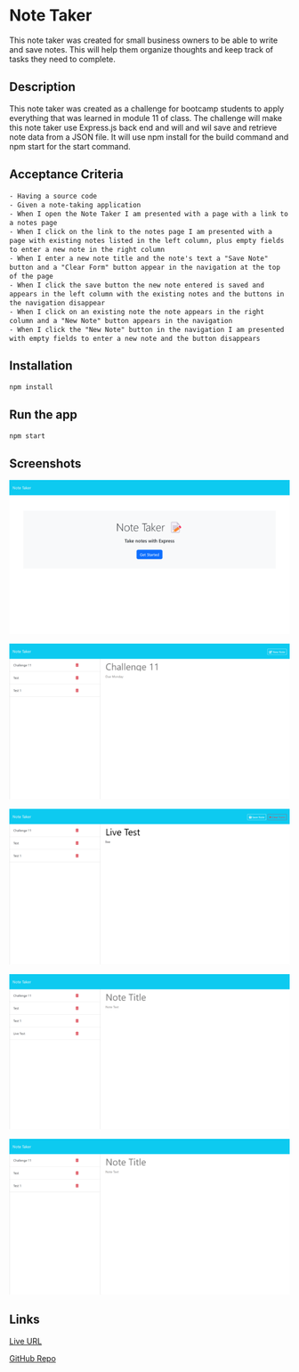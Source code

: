 # Note Taker

This note taker was created for small business owners to be able to write and save notes. This will help them organize thoughts and keep track of tasks they need to complete.

## Description

This note taker was created as a challenge for bootcamp students to apply everything that was learned in module 11 of class. The challenge will make this note taker use Express.js back end and will and wil save and retrieve note data from a JSON file. It will use npm install for the build command and npm start for the start command.

## Acceptance Criteria

    - Having a source code
    - Given a note-taking application
    - When I open the Note Taker I am presented with a page with a link to a notes page
    - When I click on the link to the notes page I am presented with a page with existing notes listed in the left column, plus empty fields to enter a new note in the right column
    - When I enter a new note title and the note's text a "Save Note" button and a "Clear Form" button appear in the navigation at the top of the page
    - When I click the save button the new note entered is saved and appears in the left column with the existing notes and the buttons in the navigation disappear
    - When I click on an existing note the note appears in the right column and a "New Note" button appears in the navigation 
    - When I click the "New Note" button in the navigation I am presented with empty fields to enter a new note and the button disappears

## Installation
 ```
npm install
  ```

## Run the app
 ```
npm start
  ```

## Screenshots

![alttext](./assets/Note-Taker%20start%20page.png)

![alttext](./assets/Note-Taker1.png)

![alttext](./assets/Note-Taker%20buttons.png)

![alttext](./assets/Note-Taker2.png)

![alttext](./assets/Note-TakerDeletedNote.png)

## Links

[Live URL](https://note-taker-lk75.onrender.com)

[GitHub Repo](https://github.com/zoniaramirez/note-taker)